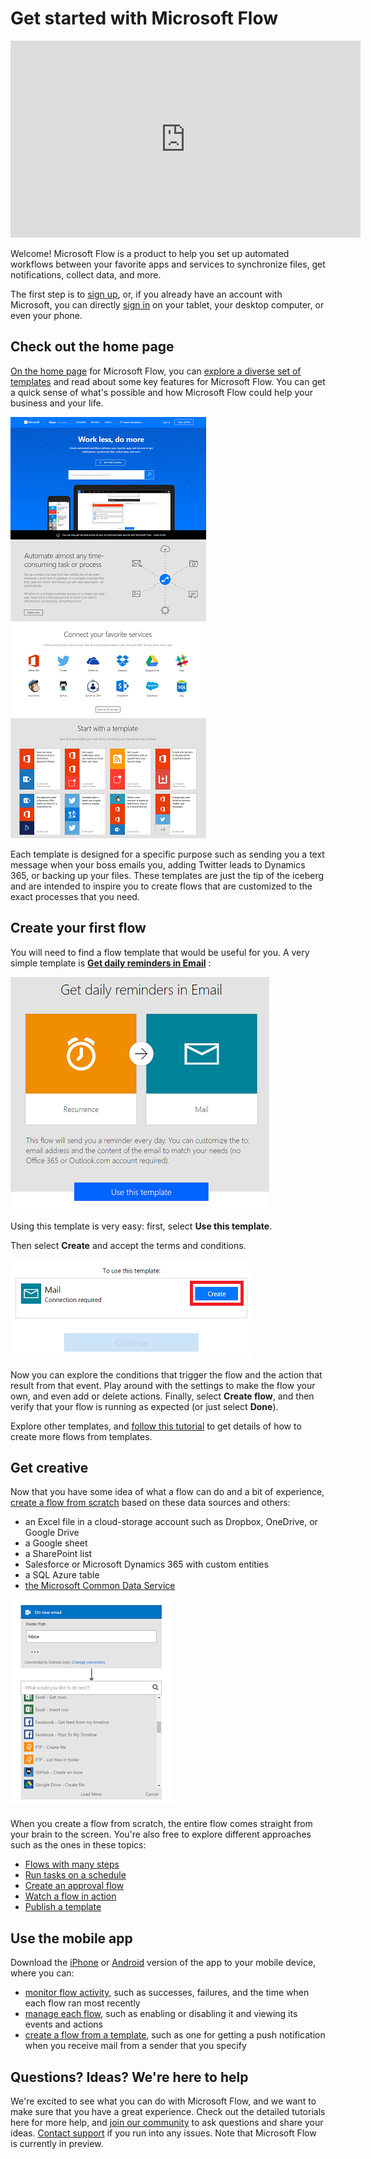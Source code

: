 <properties
	pageTitle="Get started | Microsoft Flow"
	description="Quick ways to get started automating your work with Microsoft Flow"
	services=""
	suite="flow"
	documentationCenter="na"
	authors="stepsic-microsoft-com"
	manager="erikre"
	editor=""
	tags=""/>

<tags
   ms.service="flow"
   ms.devlang="na"
   ms.topic="hero-article"
   ms.tgt_pltfrm="na"
   ms.workload="na"
   ms.date="10/24/2016"
   ms.author="stepsic"/>

# Get started with Microsoft Flow #

<iframe width="560" height="315" src="https://www.youtube.com/embed/iMteXfAvDSE?list=PL8nfc9haGeb55I9wL9QnWyHp3ctU2_ThF" frameborder="0" allowfullscreen></iframe>

Welcome! Microsoft Flow is a product to help you set up automated workflows between your favorite apps and services to synchronize files, get notifications, collect data, and more.

The first step is to [sign up](sign-up-sign-in.md), or, if you already have an account with Microsoft, you can directly [sign in](https://flow.microsoft.com/signin) on your tablet, your desktop computer, or even your phone.

## Check out the home page ##
[On the home page](https://flow.microsoft.com) for Microsoft Flow, you can [explore a diverse set of templates](https://flow.microsoft.com/templates) and read about some key features for Microsoft Flow. You can get a quick sense of what's possible and how Microsoft Flow could help your business and your life.

![Flow homepage](./media/getting-started/home-page.png)

Each template is designed for a specific purpose such as sending you a text message when your boss emails you, adding Twitter leads to Dynamics 365, or backing up your files. These templates are just the tip of the iceberg and are intended to inspire you to create flows that are customized to the exact processes that you need.

## Create your first flow ##

You will need to find a flow template that would be useful for you. A very simple template is [**Get daily reminders in Email**](https://flow.microsoft.com/galleries/public/templates/45a3399aa29345308f08b6db0a9c85b9/) :

![Flow templates](./media/getting-started/template-details.png)

Using this template is very easy: first, select **Use this template**.

Then select **Create** and accept the terms and conditions.

![Create connection](./media/getting-started/create-connection.png)

Now you can explore the conditions that trigger the flow and the action that result from that event. Play around with the settings to make the flow your own, and even add or delete actions. Finally, select **Create flow**, and then verify that your flow is running as expected (or just select **Done**).

Explore other templates, and [follow this tutorial](get-started-logic-template.md) to get details of how to create more flows from templates.

## Get creative ##
Now that you have some idea of what a flow can do and a bit of experience, [create a flow from scratch](get-started-logic-flow.md) based on these data sources and others:

- an Excel file in a cloud-storage account such as Dropbox, OneDrive, or Google Drive
- a Google sheet
- a SharePoint list
- Salesforce or Microsoft Dynamics 365 with custom entities
- a SQL Azure table
- [the Microsoft Common Data Service](common-data-model-intro.md)

![Building a flow](./media/getting-started/build-a-flow.png)

When you create a flow from scratch, the entire flow comes straight from your brain to the screen. You're also free to explore different approaches such as the ones in these topics:

- [Flows with many steps](multi-step-logic-flow.md)
- [Run tasks on a schedule](run-tasks-on-a-schedule.md)
- [Create an approval flow](wait-for-approvals.md)
- [Watch a flow in action](see-a-flow-run.md)
- [Publish a template](publish-a-template.md)

## Use the mobile app ##
Download the [iPhone](https://itunes.apple.com/us/app/microsoft-flow/id1094928825?ls=1&mt=8) or [Android](https://play.google.com/store/apps/details?id=com.microsoft.flow) version of the app to your mobile device, where you can:

- [monitor flow activity](mobile-monitor-activity.md), such as successes, failures, and the time when each flow ran most recently
- [manage each flow](mobile-manage-flows.md), such as enabling or disabling it and viewing its events and actions
- [create a flow from a template](mobile-create-flow.md), such as one for getting a push notification when you receive mail from a sender that you specify

## Questions? Ideas? We're here to help ##
We're excited to see what you can do with Microsoft Flow, and we want to make sure that you have a great experience. Check out the detailed tutorials here for more help, and [join our community](http://go.microsoft.com/fwlink/?LinkID=787467) to ask questions and share your ideas. [Contact support](http://go.microsoft.com/fwlink/?LinkID=787479) if you run into any issues. Note that Microsoft Flow is currently in preview.
